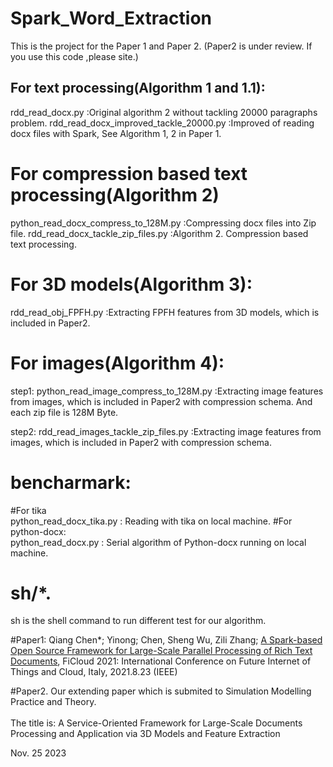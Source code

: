 # Spark_Word_Extraction
This is the project for the Paper 1 and Paper 2. (Paper2 is under review. If you use this code ,please site.)

## For text processing(Algorithm 1 and 1.1):<br>
rdd_read_docx.py                          :Original algorithm 2 without tackling 20000 paragraphs problem.
rdd_read_docx_improved_tackle_20000.py    :Improved of reading docx files with Spark, See Algorithm 1, 2  in Paper 1. 

# For compression based text processing(Algorithm 2)<br>
python_read_docx_compress_to_128M.py      :Compressing docx files into Zip file.
rdd_read_docx_tackle_zip_files.py         :Algorithm 2. Compression based text processing.

# For 3D models(Algorithm 3):<br>
rdd_read_obj_FPFH.py		                  :Extracting FPFH features from 3D models, which is included in Paper2.	

# For images(Algorithm 4):<br>

step1: python_read_image_compress_to_128M.py  :Extracting image features from images, which is included in Paper2 with compression schema. And each zip file is 128M Byte.

step2: rdd_read_images_tackle_zip_files.py  :Extracting image features from images, which is included in Paper2 with compression schema.	

# bencharmark: <br>
#For tika<br>
python_read_docx_tika.py : Reading with tika on local machine.
#For python-docx:<br>
python_read_docx.py   : Serial algorithm of Python-docx running on local machine.
<br>
# sh/*.<br>
sh is the shell command to run different test for our algorithm.

#Paper1: Qiang Chen*; Yinong; Chen, Sheng Wu, Zili Zhang; <a href='https://ieeexplore.ieee.org/document/9590234' target=_blank>A Spark-based Open Source Framework for Large-Scale Parallel Processing of Rich Text Documents</a>, FiCloud 2021: International Conference on Future Internet of Things and Cloud, Italy, 2021.8.23 (IEEE)

#Paper2. Our extending paper which is submited to Simulation Modelling Practice and Theory.  <br><br>The title is:  A Service-Oriented Framework for Large-Scale Documents Processing and Application via 3D Models and Feature Extraction



Nov. 25 2023

